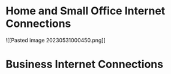 # Home and Small Office Internet Connections

![[Pasted image 20230531000450.png]]

# Business Internet Connections
